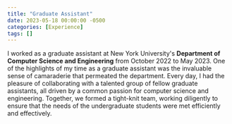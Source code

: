 ```yaml
---
title: "Graduate Assistant"
date: 2023-05-18 00:00:00 -0500
categories: [Experience]
tags: []
---
```

I worked as a graduate assistant at New York University's __Department of Computer Science and Engineering__ from October 2022 to May 2023. One of the highlights of my time as a graduate assistant was the invaluable sense of camaraderie that permeated the department. Every day, I had the pleasure of collaborating with a talented group of fellow graduate assistants, all driven by a common passion for computer science and engineering. Together, we formed a tight-knit team, working diligently to ensure that the needs of the undergraduate students were met efficiently and effectively.